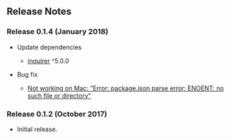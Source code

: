 ﻿## Release Notes

### Release 0.1.4 (January 2018)

* Update dependencies
  * [inquirer](https://github.com/SBoudrias/Inquirer.js/) ^5.0.0

* Bug fix
  * [Not working on Mac: ”Error: package.json parse error: ENOENT: no such file or directory"](https://github.com/sony/cdp-cli/issues/4)

### Release 0.1.2 (October 2017)

* Initial release.
